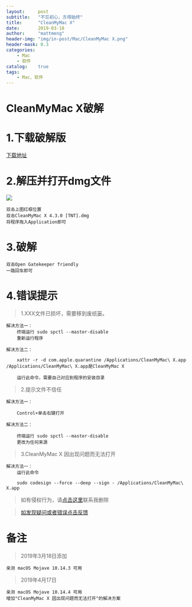 ```yaml
---
layout:     post
subtitle:   "不忘初心，方得始终"
title:      "CleanMyMac X"
date:       2019-03-18
author:     "mattmeng"
header-img: "img/in-post/Mac/CleanMyMac X.png"
header-mask: 0.3
categories:
    - Mac 
    - 软件
catalog:    true
tags:
    - Mac、软件
---
```


# CleanMyMac X破解
# 1.下载破解版

[下载地址](https://dpq123456-1256164122.cos.ap-beijing.myqcloud.com/software/CleanMyMac_X_4.3.0.zip)

# 2.解压并打开dmg文件

<img src='https://dpq123456-1256164122.cos.ap-beijing.myqcloud.com/software/picture/CleanMyMac%20X%20%E7%A0%B4%E8%A7%A301.png'/>

    双击上图红框位置
    双击CleanMyMac X 4.3.0 [TNT].dmg
    将程序拖入Application即可

# 3.破解

    双击Open Gatekeeper friendly
    一路回车即可

# 4.错误提示

>1.XXX文件已损坏，需要移到废纸篓。

    解决方法一：
        终端运行 sudo spctl --master-disable
        重新运行程序

    解决方法二：

        xattr -r -d com.apple.quarantine /Applications/CleanMyMac\ X.app /Applications/CleanMyMac\ X.app是CleanMyMac X

        运行此命令，需要自己对应到程序的安装目录

>2.提示文件不信任

    解决方法一：

        Control+单击右键打开

    解决方法二：

        终端运行 sudo spctl --master-disable
        更改为任何来源

>3.CleanMyMac X 因出现问题而无法打开
    
    解决方法一：
        运行此命令
        
        sudo codesign --force --deep --sign - /Applications/CleanMyMac\ X.app

>如有侵权行为，请[点击这里](https://github.com/mattmengCooper/MattMeng_hexo/issues)联系我删除

>[如发现疑问或者错误点击反馈](https://github.com/mattmengCooper/MattMeng_hexo/issues)

# 备注

>2019年3月18日添加

    亲测 macOS Mojave 10.14.3 可用
    

>2019年4月17日
    
    亲测 macOS Mojave 10.14.4 可用
    增加"CleanMyMac X 因出现问题而无法打开"的解决方案    
